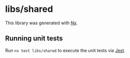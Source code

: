 # libs/shared

This library was generated with [Nx](https://nx.dev).

## Running unit tests

Run `nx test libs/shared` to execute the unit tests via [Jest](https://jestjs.io).
